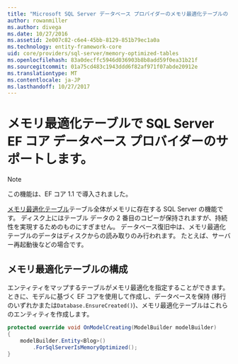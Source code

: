 ```yaml
---
title: "Microsoft SQL Server データベース プロバイダーのメモリ最適化テーブルの EF コア"
author: rowanmiller
ms.author: divega
ms.date: 10/27/2016
ms.assetid: 2e007c82-c6e4-45bb-8129-851b79ec1a0a
ms.technology: entity-framework-core
uid: core/providers/sql-server/memory-optimized-tables
ms.openlocfilehash: 83a0decffc5946d036903b8b8add59f0ea31b21f
ms.sourcegitcommit: 01a75cd483c1943ddd6f82af971f07abde20912e
ms.translationtype: MT
ms.contentlocale: ja-JP
ms.lasthandoff: 10/27/2017
---
```

# <a name="memory-optimized-tables-support-in-sql-server-ef-core-database-provider"></a>メモリ最適化テーブルで SQL Server EF コア データベース プロバイダーのサポートします。

> [!NOTE]  
>
> この機能は、EF コア 1.1 で導入されました。

[メモリ最適化テーブル](https://docs.microsoft.com/sql/relational-databases/in-memory-oltp/memory-optimized-tables)テーブル全体がメモリに存在する SQL Server の機能です。 ディスク上にはテーブル データの 2 番目のコピーが保持されますが、持続性を実現するためのものにすぎません。 データベース復旧中は、メモリ最適化テーブルのデータはディスクからの読み取りのみ行われます。 たとえば、サーバー再起動後などの場合です。

## <a name="configuring-a-memory-optimized-table"></a>メモリ最適化テーブルの構成

エンティティをマップするテーブルがメモリ最適化を指定することができます。 ときに、モデルに基づく EF コアを使用して作成し、データベースを保持 (移行のいずれかまたは`Database.EnsureCreated()`)、メモリ最適化テーブルはこれらのエンティティを作成します。

``` csharp
protected override void OnModelCreating(ModelBuilder modelBuilder)
{
    modelBuilder.Entity<Blog>()
        .ForSqlServerIsMemoryOptimized();
}
```

